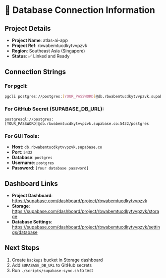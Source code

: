 # 🔗 Database Connection Information

## Project Details
- **Project Name**: atlas-ai-app
- **Project Ref**: rbwabemtucdkytvvpzvk
- **Region**: Southeast Asia (Singapore)
- **Status**: ✅ Linked and Ready

## Connection Strings

### For pgcli:
```bash
pgcli postgres://postgres:[YOUR_PASSWORD]@db.rbwabemtucdkytvvpzvk.supabase.co:5432/postgres
```

### For GitHub Secret (SUPABASE_DB_URL):
```
postgresql://postgres:[YOUR_PASSWORD]@db.rbwabemtucdkytvvpzvk.supabase.co:5432/postgres
```

### For GUI Tools:
- **Host**: `db.rbwabemtucdkytvvpzvk.supabase.co`
- **Port**: `5432`
- **Database**: `postgres`
- **Username**: `postgres`
- **Password**: `[Your database password]`

## Dashboard Links
- **Project Dashboard**: https://supabase.com/dashboard/project/rbwabemtucdkytvvpzvk
- **Storage**: https://supabase.com/dashboard/project/rbwabemtucdkytvvpzvk/storage
- **Database Settings**: https://supabase.com/dashboard/project/rbwabemtucdkytvvpzvk/settings/database

## Next Steps
1. Create `backups` bucket in Storage dashboard
2. Add `SUPABASE_DB_URL` to GitHub secrets
3. Run `./scripts/supabase-sync.sh` to test
